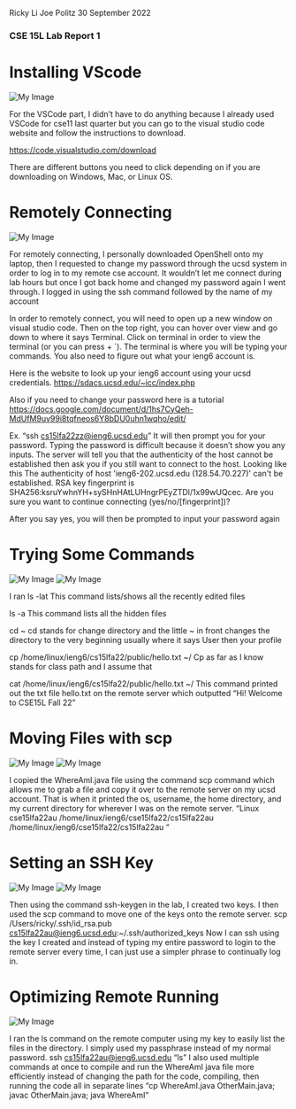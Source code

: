 Ricky Li
Joe Politz
30 September 2022

### CSE 15L Lab Report 1

# Installing VScode

![My Image](sc-lab-report-1.PNG)

For the VSCode part, I didn’t have to do anything because I already used VSCode for cse11 last quarter but you can go to the visual studio code website and follow the instructions to download.

https://code.visualstudio.com/download 

There are different buttons you need to click depending on if you are downloading on Windows, Mac, or Linux OS.

# Remotely Connecting

![My Image](sc-lab-report-1-2.PNG)

For remotely connecting, I personally downloaded OpenShell onto my laptop, then I requested to change my password through the ucsd system in order to log in to my remote cse account. It wouldn’t let me connect during lab hours but once I got back home and changed my password again I went through. I logged in using the ssh command followed by the name of my account

In order to remotely connect, you will need to open up a new window on visual studio code. Then on the top right, you can hover over view and go down to where it says Terminal. Click on terminal in order to view the terminal (or you can press <Ctrl> + `). The terminal is where you will be typing your commands. You also need to figure out what your ieng6 account is.

Here is the website to look up your ieng6 account using your ucsd credentials.
https://sdacs.ucsd.edu/~icc/index.php

Also if you need to change your password here is a tutorial
https://docs.google.com/document/d/1hs7CyQeh-MdUfM9uv99i8tqfneos6Y8bDU0uhn1wqho/edit/

Ex. “ssh cs15lfa22zz@ieng6.ucsd.edu”
It will then prompt you for your password. Typing the password is difficult because it doesn’t show you any inputs. The server will tell you that the authenticity of the host cannot be established then ask you if you still want to connect to the host.
Looking like this
The authenticity of host 'ieng6-202.ucsd.edu (128.54.70.227)' can't be established.
RSA key fingerprint is SHA256:ksruYwhnYH+sySHnHAtLUHngrPEyZTDl/1x99wUQcec.
Are you sure you want to continue connecting (yes/no/[fingerprint])? 

After you say yes, you will then be prompted to input your password again

# Trying Some Commands


![My Image](sc-lab-report-1-3.PNG)
![My Image](sc-lab-report-1-4.PNG)

I ran
ls -lat
This command lists/shows all the recently edited files

ls -a
This command lists all the hidden files

cd ~
cd stands for change directory and the little ~ in front changes the directory to the very beginning usually where it says User then your profile

cp /home/linux/ieng6/cs15lfa22/public/hello.txt ~/
Cp as far as I know stands for class path and I assume that

cat /home/linux/ieng6/cs15lfa22/public/hello.txt ~/
This command printed out the txt file hello.txt on the remote server which outputted “Hi! Welcome to CSE15L Fall 22”

# Moving Files with scp


![My Image](sc-lab-report-1-5.PNG)
![My Image](sc-lab-report-1-6.PNG)

I copied the WhereAmI.java file using the command scp command which allows me to grab a file and copy it over to the remote server on my ucsd account. That is when it printed the os, username, the home directory, and my current directory for wherever I was on the remote server. “Linux
cse15lfa22au
/home/linux/ieng6/cse15lfa22/cs15lfa22au
/home/linux/ieng6/cse15lfa22/cs15lfa22au “

# Setting an SSH Key


![My Image](sc-lab-report-1-7.PNG)
![My Image](sc-lab-report-1-8.PNG)

Then using the command ssh-keygen in the lab, I created two keys. I then used the scp command to move one of the keys onto the remote server. 
scp /Users/ricky/.ssh/id_rsa.pub cs15lfa22au@ieng6.ucsd.edu:~/.ssh/authorized_keys
Now I can ssh using the key I created and instead of typing my entire password to login to the remote server every time, I can just use a simpler phrase to continually log in.

# Optimizing Remote Running


![My Image](sc-lab-report-1-9.PNG)

I ran the ls command on the remote computer using my key to easily list the files in the directory. I simply used my passphrase instead of my normal password.
ssh cs15lfa22au@ieng6.ucsd.edu “ls”
 I also used multiple commands at once to compile and run the WhereAmI java file more efficiently instead of changing the path for the code, compiling, then running the code all in separate lines
“cp WhereAmI.java OtherMain.java; javac OtherMain.java; java WhereAmI”


